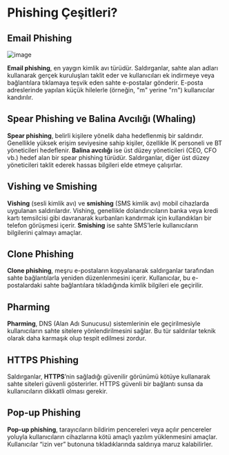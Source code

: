 # Phishing Çeşitleri?

## Email Phishing
![image](https://github.com/user-attachments/assets/488aa96e-1a85-4984-ad4c-bdb82e6c3f98)

**Email phishing**, en yaygın kimlik avı türüdür. Saldırganlar, sahte alan adları kullanarak gerçek kuruluşları taklit eder ve kullanıcıları ek indirmeye veya bağlantılara tıklamaya teşvik eden sahte e-postalar gönderir. E-posta adreslerinde yapılan küçük hilelerle (örneğin, "m" yerine "rn") kullanıcılar kandırılır.

## Spear Phishing ve Balina Avcılığı (Whaling)

**Spear phishing**, belirli kişilere yönelik daha hedeflenmiş bir saldırıdır. Genellikle yüksek erişim seviyesine sahip kişiler, özellikle İK personeli ve BT yöneticileri hedeflenir. **Balina avcılığı** ise üst düzey yöneticileri (CEO, CFO vb.) hedef alan bir spear phishing türüdür. Saldırganlar, diğer üst düzey yöneticileri taklit ederek hassas bilgileri elde etmeye çalışırlar.

## Vishing ve Smishing

**Vishing** (sesli kimlik avı) ve **smishing** (SMS kimlik avı) mobil cihazlarda uygulanan saldırılardır. Vishing, genellikle dolandırıcıların banka veya kredi kartı temsilcisi gibi davranarak kurbanları kandırmak için kullandıkları bir telefon görüşmesi içerir. **Smishing** ise sahte SMS’lerle kullanıcıların bilgilerini çalmayı amaçlar.

## Clone Phishing

**Clone phishing**, meşru e-postaların kopyalanarak saldırganlar tarafından sahte bağlantılarla yeniden düzenlenmesini içerir. Kullanıcılar, bu e-postalardaki sahte bağlantılara tıkladığında kimlik bilgileri ele geçirilir.

## Pharming

**Pharming**, DNS (Alan Adı Sunucusu) sistemlerinin ele geçirilmesiyle kullanıcıların sahte sitelere yönlendirilmesini sağlar. Bu tür saldırılar teknik olarak daha karmaşık olup tespit edilmesi zordur.

## HTTPS Phishing

Saldırganlar, **HTTPS**’nin sağladığı güvenilir görünümü kötüye kullanarak sahte siteleri güvenli gösterirler. HTTPS güvenli bir bağlantı sunsa da kullanıcıların dikkatli olması gerekir.

## Pop-up Phishing

**Pop-up phishing**, tarayıcıların bildirim pencereleri veya açılır pencereler yoluyla kullanıcıların cihazlarına kötü amaçlı yazılım yüklenmesini amaçlar. Kullanıcılar “izin ver” butonuna tıkladıklarında saldırıya maruz kalabilirler.
